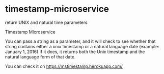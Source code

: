 # timestamp-microservice
return UNIX and natural time parameters

Timestamp Microservice

You can pass a string as a parameter, and it will check to see whether that string contains either a unix timestamp or a natural language date (example: January 1, 2016)
If it does, it returns both the Unix timestamp and the natural language form of that date.

You can check it on https://mstimestamp.herokuapp.com/

